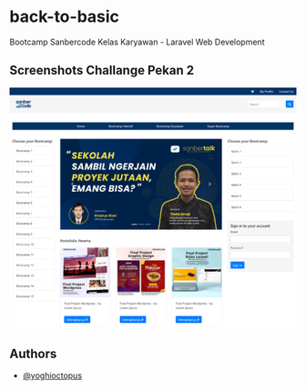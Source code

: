 # back-to-basic

Bootcamp Sanbercode Kelas Karyawan - Laravel Web Development

## Screenshots Challange Pekan 2

![App Screenshot](https://github.com/Yoghioct/back-to-basic/blob/main/screencapture-challange2.png?raw=true)

## Authors

- [@yoghioctopus](https://instagram.com/yoghioctopus)
